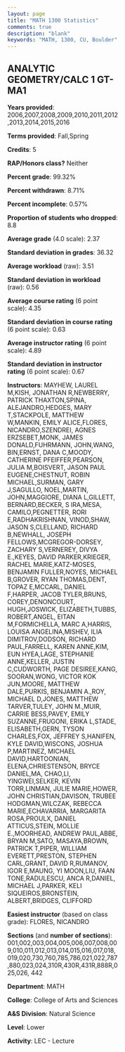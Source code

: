 ```yaml
---
layout: page
title: "MATH 1300 Statistics"
comments: true
description: "blank"
keywords: "MATH, 1300, CU, Boulder"
--- 
```

<head>
<script src="https://ajax.googleapis.com/ajax/libs/jquery/2.1.3/jquery.min.js"></script>
<script src="https://dl.dropboxusercontent.com/s/pc42nxpaw1ea4o9/highcharts.js?dl=0"></script>
<!-- <script src="../assets/js/highcharts.js"></script> -->
<style type="text/css">@font-face {
	font-family: "Bebas Neue";
	src: url(https://www.filehosting.org/file/details/544349/BebasNeue%20Regular.otf) format("opentype");
	}
	h1.Bebas { 
		font-family: "Bebas Neue", Verdana, Tahoma;
	}
</style>
</head>
<body>
	<div id="container" style="float: right; width: 45%; height: 88%; margin-left: 2.5%; margin-right: 2.5%;"></div>
	<script language="JavaScript">
		$(document).ready(function() {
		var chart = {type: 'column'};
		var title = {text: 'Grade Distribution'};
		var xAxis = {categories: ['A','B','C','D','F'],crosshair: true};
		var yAxis = {min: 0,title: {text: 'Percentage'}};
		var tooltip = {headerFormat: '<center><b><span style="font-size:20px">{point.key}</span></b></center>',
		               pointFormat: '<td style="padding:0"><b>{point.y:.1f}%</b></td>',
		               footerFormat: '</table>',shared: true,useHTML: true};
		var plotOptions = {column: {pointPadding: 0.0,borderWidth: 0}};  
		var credits = {enabled: false};var series= [{name: 'Percent',data: [21.11,30.18,25.91,11.15,11.65,]}];
		var json = {};
		json.chart = chart;
		json.title = title;
		json.tooltip = tooltip;
		json.xAxis = xAxis;
		json.yAxis = yAxis;  
		json.series = series;
		json.plotOptions = plotOptions;  
		json.credits = credits;
		$('#container').highcharts(json);
	});
	</script>
</body>
			   
## ANALYTIC GEOMETRY/CALC 1 GT-MA1

**Years provided**: 2006,2007,2008,2009,2010,2011,2012,2013,2014,2015,2016

**Terms provided**: Fall,Spring

**Credits**: 5

**RAP/Honors class?** Neither

**Percent grade**: 99.32%

**Percent withdrawn**: 8.71%

**Percent incomplete**: 0.57%

**Proportion of students who dropped**: 8.8

**Average grade** (4.0 scale): 2.37

**Standard deviation in grades**: 36.32

**Average workload** (raw): 3.51

**Standard deviation in workload** (raw): 0.56

**Average course rating** (6 point scale): 4.35

**Standard deviation in course rating** (6 point scale): 0.63

**Average instructor rating** (6 point scale): 4.89

**Standard deviation in instructor rating** (6 point scale): 0.67

**Instructors**: MAYHEW, LAUREL M,KISH, JONATHAN R,NEWBERRY, PATRICK THAXTON,SPINA, ALEJANDRO,HEDGES, MARY T,STACKPOLE, MATTHEW W,MANKIN, EMILY ALICE,FLORES, NICANDRO,SZENDREI, AGNES ERZSEBET,MONK, JAMES DONALD,FUHRMANN, JOHN,WANG, BIN,ERNST, DANA C,MOODY, CATHERINE PFEIFFER,PEARSON, JULIA M,BOISVERT, JASON PAUL EUGENE,CHESTNUT, ROBIN MICHAEL,SURMAN, GARY J,SAGULLO, NOEL,MARTIN, JOHN,MAGGIORE, DIANA L,GILLETT, BERNARD,BECKER, S IRA,MESA, CAMILO,PEGNETTER, RORI E,RADHAKRISHNAN, VINOD,SHAW, JASON S,CLELLAND, RICHARD B,NEWHALL, JOSEPH FELLOWS,MCGREGOR-DORSEY, ZACHARY S,VERNEREY, DIVYA E.,KEYES, DAVID PARKER,KRIEGER, RACHEL MARIE,KATZ-MOSES, BENJAMIN FULLER,NOYES, MICHAEL B,GROVER, RYAN THOMAS,DENT, TOPAZ E,MCCARL, DANIEL F,HARPER, JACOB TYLER,BRUNS, COREY,DENONCOURT, HUGH,JOSWICK, ELIZABETH,TUBBS, ROBERT,ANGEL, EITAN M,FORMICHELLA, MARC A,HARRIS, LOUISA ANGELINA,MISHEV, ILIA DIMITROV,DODSON, RICHARD PAUL,FARRELL, KAREN ANNE,KIM, EUN HYEA,LAGE, STEPHANIE ANNE,KELLER, JUSTIN C,CUDWORTH, PAGE DESIREE,KANG, SOORAN,WONG, VICTOR KOK JUN,MOORE, MATTHEW DALE,PURKIS, BENJAMIN A.,ROY, MICHAEL D,JONES, MATTHEW TARVER,TULEY, JOHN M.,MUIR, CARRIE BESS,PAVEY, EMILY SUZANNE,FRUGONI, ERIKA L,STADE, ELISABETH,GERN, TYSON CHARLES,FOX, JEFFREY S,HANIFEN, KYLE DAVID,WISCONS, JOSHUA P,MARTINEZ, MICHAEL DAVID,HARTOONIAN, ELENA,CHRIESTENSON, BRYCE DANIEL,MA, CHAO,LI, YINGWEI,SELKER, KEVIN TORR,LINMAN, JULIE MARIE,HOWER, JOHN CHRISTIAN,DAVISON, TRUBEE HODGMAN,WILCZAK, REBECCA MARIE,ECHAVARRIA, MARGARITA ROSA,PROULX, DANIEL ATTICUS,STEIN, MOLLIE E.,MOORHEAD, ANDREW PAUL,ABBE, BRYAN M,SATO, MASAYA,BROWN, PATRICK T,PIPER, WILLIAM EVERETT,PRESTON, STEPHEN CARL,GRANT, DAVID R,RUMANOV, IGOR E,MAUNG, YI MOON,LIU, FAAN TONE,RADULESCU, ANCA R,DANIEL, MICHAEL J,PARKER, KELI SIQUEIROS,BRONSTEIN, ALBERT,BRIDGES, CLIFFORD

**Easiest instructor** (based on class grade): FLORES, NICANDRO

**Sections** (and **number of sections**): 001,002,003,004,005,006,007,008,009,010,011,012,013,014,015,016,017,018,019,020,730,760,785,786,021,022,787,880,023,024,310R,430R,431R,888R,025,026, 442

**Department**: MATH

**College**: College of Arts and Sciences

**A&S Division**: Natural Science

**Level**: Lower

**Activity**: LEC - Lecture